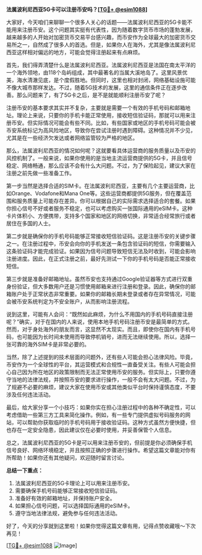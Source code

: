 **法属波利尼西亚5G卡可以注册币安吗？[[TG💪+ @esim1088](https://t.me/s/esim1088)]**

大家好，今天咱们来聊聊一个很多人关心的话题——法属波利尼西亚的5G卡能不能用来注册币安。这个问题其实挺有代表性，因为随着数字货币市场的蓬勃发展，越来越多的人开始对加密货币交易平台感兴趣，而币安作为全球最大的加密货币交易所之一，自然成了很多人的首选。但是，如果你人在海外，尤其是像法属波利尼西亚这样相对偏远的地方，可能会觉得注册起来有点麻烦。

首先，我们得弄清楚什么是法属波利尼西亚。法属波利尼西亚是法国在南太平洋的一个海外领地，由118个岛屿组成，其中最著名的当属大溪地岛了。这里风景优美，海水清澈见底，是个度假胜地。但同时，这里也相对封闭，网络基础设施可能不像大城市那样发达。不过，随着5G技术的发展，这里的通信条件正在逐步改善。那么问题来了，有了5G卡之后，是不是就能顺利注册币安了呢？

注册币安的基本要求其实并不复杂，主要就是需要一个有效的手机号码和邮箱地址。理论上来说，只要你的手机卡能正常使用，接收短信验证码，那就可以用来注册币安。但实际情况可能会有些不同。比如，有些国家或地区的手机号码可能会被币安系统标记为高风险地区，导致你在尝试注册时遇到障碍。这种情况并不少见，尤其是在一些经济欠发达或者网络监管较为严格的地区。

那么，法属波利尼西亚的情况如何呢？这就要看具体运营商的服务质量以及币安的风控机制了。一般来说，如果你使用的是当地主流运营商提供的5G卡，并且信号稳定、网络畅通，那么应该不会有什么大问题。不过，为了保险起见，建议大家在注册之前先做一些准备工作。

第一步当然是选择合适的SIM卡。在法属波利尼西亚，主要有几个主要运营商，比如Orange、Vodafone和Mana One等。这些运营商都提供5G服务，但在覆盖范围和服务质量上可能存在差异。你可以根据自己的实际需求选择适合的套餐。如果你担心信号不好或者服务不稳定，也可以考虑购买一张国际通用的eSIM卡。这种卡片体积小、方便携带，支持多个国家和地区的网络切换，非常适合经常旅行或者居住在多国的人士。

第二步就是确保你的手机号码能够正常接收短信验证码。这是注册币安的关键步骤之一。在注册过程中，币安会向你的手机发送一条包含验证码的短信，你需要输入这条验证码才能完成验证。如果因为信号问题导致短信无法及时收到，可能会影响注册进度。因此，在正式注册之前，最好先测试一下你的手机号码是否能正常接收短信。

第三步就是准备好邮箱地址。虽然币安也支持通过Google验证器等方式进行双重身份验证，但大多数用户还是习惯使用邮箱来进行注册和登录。因此，确保你的邮箱账户处于正常状态非常重要。如果你的邮箱长期未登录或者存在异常情况，可能会被币安系统判定为不安全账户，从而影响注册流程。

说到这里，可能有人会问：“既然如此麻烦，为什么不用国内的手机号码直接注册呢？”确实，对于在国内的人来说，使用本地手机号码注册币安是最简单的方式。然而，对于身处海外的朋友而言，这显然不太现实。而且，即使你在国内有手机号码，也可能因为长时间未使用而导致停机销号，进而无法继续使用。所以，选择一张可靠的海外SIM卡是非常必要的。

当然，除了上述提到的技术层面的问题外，还有些人可能会担心法律风险。毕竟，币安作为一个全球性的平台，其运营模式和合规性一直备受关注。有些人可能会担心自己因为所在地区的政策限制而无法正常使用币安的服务。但实际上，只要你遵守当地的法律法规，并按照币安的要求进行操作，一般不会有太大问题。不过，为了规避不必要的麻烦，建议大家在使用币安或其他类似平台时保持谨慎态度，不要涉及任何违法活动。

最后，给大家分享一个小技巧：如果你实在担心注册过程中的各种不确定性，可以考虑借助一些第三方工具来简化操作。例如，有一些专门提供虚拟号码服务的网站，可以帮助你获取临时的手机号码用于接收验证码。这种方式虽然方便快捷，但也存在一定安全隐患，因此建议仅在必要时使用，并妥善保管个人信息。

总之，法属波利尼西亚的5G卡是可以用来注册币安的，但前提是你必须确保手机信号良好、网络环境稳定，并且按照正确的步骤进行操作。希望这篇文章能对你有所帮助！如果你还有其他疑问，欢迎随时留言讨论。

**总结一下重点：**
1. 法属波利尼西亚的5G卡理论上可以用来注册币安。
2. 需要确保手机号码能够正常接收短信验证码。
3. 准备好有效的邮箱地址，并保持账户安全。
4. 如果担心信号问题，可以选择国际通用的eSIM卡。
5. 遵守当地法律法规，避免参与任何违法活动。

好了，今天的分享就到这里啦！如果你觉得这篇文章有用，记得点赞收藏哦～下次再见！

[[TG💪+ @esim1088](https://t.me/s/esim1088) ![Image](https://i.postimg.cc/4NQfJmqS/Snipaste-2025-05-13-00-14-12.png)]